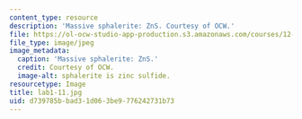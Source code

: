 ```yaml
---
content_type: resource
description: 'Massive sphalerite: ZnS. Courtesy of OCW.'
file: https://ol-ocw-studio-app-production.s3.amazonaws.com/courses/12-108-structure-of-earth-materials-fall-2004/d739785bbad31d063be9776242731b73_lab1-11.jpg
file_type: image/jpeg
image_metadata:
  caption: 'Massive sphalerite: ZnS.'
  credit: Courtesy of OCW.
  image-alt: sphalerite is zinc sulfide.
resourcetype: Image
title: lab1-11.jpg
uid: d739785b-bad3-1d06-3be9-776242731b73
---
```

